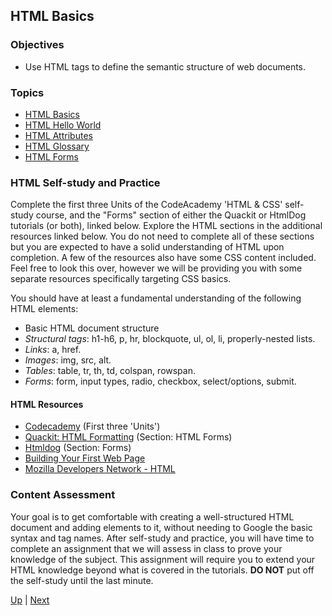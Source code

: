 ## HTML Basics
### Objectives

* Use HTML tags to define the semantic structure of web documents.

### Topics

* [HTML Basics](1_htmlBasics.md)
* [HTML Hello World](2_htmlHelloWorld.md)
* [HTML Attributes](3_htmlAttributes.md)
* [HTML Glossary](4_html_glossary.md)
* [HTML Forms](5_htmlForms.md)

### HTML Self-study and Practice
Complete the first three Units of the CodeAcademy 'HTML & CSS' self-study course, and the "Forms" section of either the Quackit or HtmlDog tutorials (or both), linked below. Explore the HTML sections in the additional resources linked below. You do not need to complete all of these sections but you are expected to have a solid understanding of HTML upon completion. A few of the resources also have some CSS content included. Feel free to look this over, however we will be providing you with some separate resources specifically targeting CSS basics.

You should have at least a fundamental understanding of the following HTML elements:

* Basic HTML document structure
* *Structural tags*: h1-h6, p, hr, blockquote, ul, ol, li, properly-nested lists.
* *Links*: a, href.
* *Images*: img, src, alt.
* *Tables*: table, tr, th, td, colspan, rowspan.
* *Forms*: form, input types, radio, checkbox, select/options, submit.

#### HTML Resources
* [Codecademy][Codecademy] (First three 'Units')
* [Quackit: HTML Formatting][quackit] (Section: HTML Forms)
* [Htmldog][Htmldog] (Section: Forms)
* [Building Your First Web Page][BuildingYourFirstWebPage]
* [Mozilla Developers Network - HTML][Mozilla]

### Content Assessment

Your goal is to get comfortable with creating a well-structured HTML document and adding elements to it, without needing to Google the basic syntax and tag names.  After self-study and practice, you will have time to complete an assignment that we will assess in class to prove your knowledge of the subject. This assignment will require you to extend your HTML knowledge beyond what is covered in the tutorials.  **DO NOT** put off the self-study until the last minute. 

[Up](../README.md) | [Next](1_htmlBasics.md)

[quackit]:http://www.quackit.com/html/tutorial/html_formatting.cfm
[Codecademy]: https://www.codecademy.com/learn/web
[Htmldog]: http://htmldog.com/guides/html/beginner/
[BuildingYourFirstWebPage]: http://learn.shayhowe.com/html-css/building-your-first-web-page/
[Mozilla]: https://developer.mozilla.org/en-US/Learn/HTML
